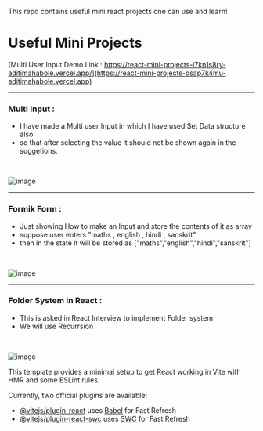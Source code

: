This repo contains useful mini react projects one can use and learn!
# Useful Mini Projects
[Multi User Input Demo Link : https://react-mini-projects-i7kn1s8ry-aditimahabole.vercel.app/](https://react-mini-projects-osap7k4mu-aditimahabole.vercel.app)
<hr>

### Multi Input :

+  I have made a Multi user Input in which I have used Set Data structure also
+  so that after selecting the value it should not be shown again in the suggetions.
  
<br>

![image](https://github.com/aditimahabole/react-mini-projects/assets/78752342/33f810a8-0eca-442d-91a5-3e2d6d06157a)

<hr>

### Formik Form :

+ Just showing How to make an Input and store the contents of it as array
+ suppose user enters "maths , english , hindi , sanskrit"
+ then in the state it will be stored as ["maths","english","hindi","sanskrit"]
<br>

![image](https://github.com/aditimahabole/react-mini-projects/assets/78752342/fa6b7026-e61c-4289-acd0-bd075a14d026)


<hr>


### Folder System in React :
+ This is asked in React Interview to implement Folder system
+ We will use Recurrsion 
<br>

![image](https://github.com/aditimahabole/react-mini-projects/assets/78752342/10a152d7-722b-4d58-b17b-2b686e7a1acc)




This template provides a minimal setup to get React working in Vite with HMR and some ESLint rules.

Currently, two official plugins are available:

- [@vitejs/plugin-react](https://github.com/vitejs/vite-plugin-react/blob/main/packages/plugin-react/README.md) uses [Babel](https://babeljs.io/) for Fast Refresh
- [@vitejs/plugin-react-swc](https://github.com/vitejs/vite-plugin-react-swc) uses [SWC](https://swc.rs/) for Fast Refresh
